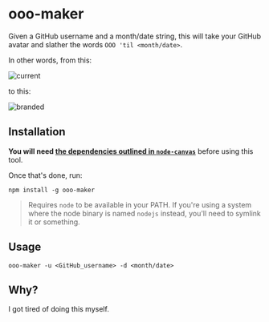 # ooo-maker

Given a GitHub username and a month/date string, this will take your GitHub avatar and slather the
words `OOO 'til <month/date>`.

In other words, from this:

![current](https://user-images.githubusercontent.com/64050/32126072-b90cdaec-bb23-11e7-8e24-c74d36036ca8.jpeg)

to this:

![branded](https://user-images.githubusercontent.com/64050/32126068-b693da68-bb23-11e7-977d-87db4c7600f5.png)

## Installation

**You will need [the dependencies outlined in `node-canvas`](https://github.com/Automattic/node-canvas#installation)** before using this tool.

Once that's done, run:

    npm install -g ooo-maker

> Requires `node` to be available in your PATH. If you're using a system where
> the node binary is named `nodejs` instead, you'll need to symlink it or something.

## Usage

    ooo-maker -u <GitHub_username> -d <month/date>

## Why?

I got tired of doing this myself.

